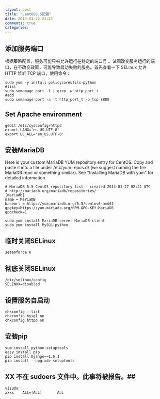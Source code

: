 ```yaml
---
layout: post
title: "CentOS6.5配置"
date: 2014-01-22 23:24
comments: true
categories: 
---
```

## 添加服务端口 ##
根据策略配置，服务可能只被允许运行在特定的端口号 。试图改变服务运行的端口，在不改变政策，可能导致启动失败的服务。首先查看一下 SELinux 允许 HTTP 侦听 TCP 端口，使用命令：
```
sudo yum -y install policycoreutils-python
#list
sudo semanage port -l | grep -w http_port_t
#add
sudo semanage port -a -t http_port_t -p tcp 8888
```
## Set Apache environment ##
```
gedit /etc/sysconfig/httpd
export LANG='en_US.UTF-8'
export LC_ALL='en_US.UTF-8'
```
## 安装MariaDB ##
Here is your custom MariaDB YUM repository entry for CentOS. Copy and paste it into a file under /etc/yum.repos.d/ (we suggest naming the file MariaDB.repo or something similar). See "Installing MariaDB with yum" for detailed information.
```
# MariaDB 5.5 CentOS repository list - created 2014-01-27 02:21 UTC
# http://mariadb.org/mariadb/repositories/
[mariadb]
name = MariaDB
baseurl = http://yum.mariadb.org/5.5/centos6-amd64
gpgkey=https://yum.mariadb.org/RPM-GPG-KEY-MariaDB
gpgcheck=1
```
```
sudo yum install MariaDB-server MariaDB-client
sudo yum install MySQL-python
```

## 临时关闭SELinux ##
```
setenforce 0
```
## 彻底关闭SELinux ##
```
/etc/selinux/config
SELINUX=disabled
```

## 设置服务自启动 ##
```
chkconfig --list
chkconfig mysql on
chkconfig httpd on
```

## 安装pip ##
```
yum install python-setuptools
easy_install pip
pip install Django==1.6.1
pip install --upgrade setuptools
```

## XX 不在 sudoers 文件中。此事将被报告。##
```
visudo
xxxx    ALL=(ALL)       ALL
```